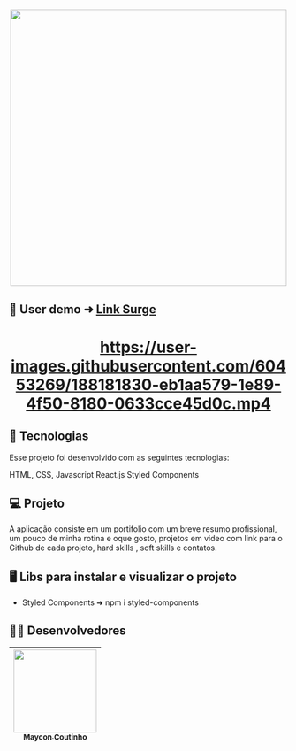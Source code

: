 <h1 align="center">
<img width=500 src="https://user-images.githubusercontent.com/60453269/188179167-9d316d96-710a-4370-950c-8f7eb902c6bb.png">
</h1>

## 📲 User demo ➜ [Link Surge](https://maycon-coutinho.surge.sh/)

<h1 align="center">

https://user-images.githubusercontent.com/60453269/188181830-eb1aa579-1e89-4f50-8180-0633cce45d0c.mp4

</h1>



## 🚀 Tecnologias
Esse projeto foi desenvolvido com as seguintes tecnologias:

HTML, CSS, Javascript
React.js
Styled Components

## 💻 Projeto
 A aplicação consiste em um portifolio com um breve resumo profissional, um pouco de minha rotina e oque gosto, projetos em video com link para o Github de cada projeto, hard skills , soft skills e contatos. 
 
 
 
## 🖥️ Libs para instalar e visualizar o projeto 

- Styled Components ➜ npm i styled-components 

## 🧑‍💻 Desenvolvedores  

<div align="center"> 

| [<img src="https://user-images.githubusercontent.com/60453269/184236315-92017e73-39ae-4e8e-8a4b-3e7033bc4eb4.jpg" width=150><br><sub> Maycon Coutinho </sub>](https://www.linkedin.com/in/maycon-coutinho/) | 
|---|

</div> 



